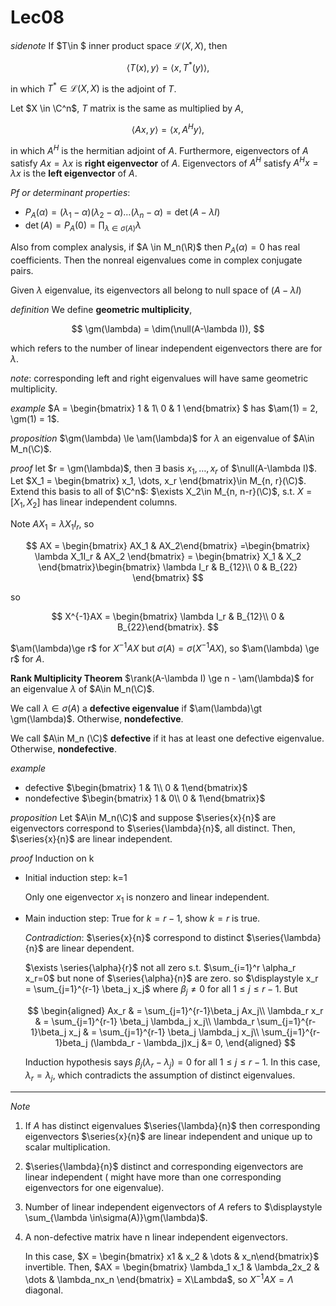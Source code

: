# Lec08

*sidenote*
If $T\in $ inner product space $\mathcal{L}(X, X)$, then

$$
\langle T(x), y \rangle = \langle x, T^*(y)\rangle,
$$

in which $T^*\in \mathcal{L}(X, X)$ is the adjoint of $T$.

Let $X \in \C^n$, $T$ matrix is the same as multiplied by $A$,

$$
\langle Ax, y \rangle = \langle x, A^H y\rangle,
$$

in which $A^H$ is the hermitian adjoint of $A$. Furthermore, eigenvectors of $A$ satisfy $Ax = \lambda x$ is **right eigenvector** of $A$. Eigenvectors of $A^H$ satisfy $A^Hx=\lambda x$ is the **left eigenvector** of $A$.

*Pf or determinant properties*:

- $P_A(\alpha) = (\lambda_1 - \alpha)(\lambda_2 - \alpha) \dots (\lambda_n - \alpha) = \det(A-\lambda I)$
- $\displaystyle\det(A) = P_A(0) = \prod_{\lambda \in \sigma(A)}\lambda$


Also from complex analysis, if $A \in M_n(\R)$ then $P_A(\alpha)=0$ has real coefficients. Then the nonreal eigenvalues come in complex conjugate pairs.

Given $\lambda$ eigenvalue, its eigenvectors all belong to null space of $(A-\lambda I)$

*definition*
We define **geometric multiplicity**,

$$
\gm(\lambda) = \dim(\null(A-\lambda I)),
$$

which refers to the number of linear independent eigenvectors there are for $\lambda$.

*note*: corresponding left and right eigenvalues will have same geometric multiplicity.

*example* 
$A = \begin{bmatrix}
    1 & 1\\ 0 & 1
\end{bmatrix} $ has $\am(1) = 2, \gm(1) = 1$.

*proposition*
$\gm(\lambda) \le \am(\lambda)$ for $\lambda$ an eigenvalue of $A\in M_n(\C)$.

*proof*
let $r = \gm(\lambda)$, then $\exists$ basis $x_1, \dots, x_r$ of $\null(A-\lambda I)$. Let $X_1 = \begin{bmatrix} x_1, \dots, x_r \end{bmatrix}\in M_{n, r}(\C)$.  Extend this basis to all of $\C^n$: $\exists X_2\in M_{n, n-r}(\C)$, s.t. $X = [X_1, X_2]$ has linear independent columns.

Note $AX_1 = \lambda X_1I_r$, so 

$$
AX = \begin{bmatrix} AX_1 & AX_2\end{bmatrix} =\begin{bmatrix} \lambda X_1I_r & AX_2 \end{bmatrix} = \begin{bmatrix} X_1 & X_2 \end{bmatrix}\begin{bmatrix} \lambda I_r & B_{12}\\ 0 & B_{22} \end{bmatrix}
$$

so 

$$
X^{-1}AX = \begin{bmatrix} \lambda I_r & B_{12}\\ 0 & B_{22}\end{bmatrix}.
$$

$\am(\lambda)\ge r$ for $X^{-1}AX$ but $\sigma(A) = \sigma(X^{-1}AX)$, so $\am(\lambda) \ge r$ for $A$.

**Rank Multiplicity Theorem**
$\rank(A-\lambda I) \ge n - \am(\lambda)$ for an eigenvalue $\lambda$ of $A\in M_n(\C)$.


We call $\lambda \in \sigma(A)$ a **defective eigenvalue** if $\am(\lambda)\gt \gm(\lambda)$. Otherwise, **nondefective**.


We call $A\in M_n (\C)$ **defective** if it has at least one defective eigenvalue. Otherwise, **nondefective**.

*example*

- defective $\begin{bmatrix} 1 & 1\\ 0 & 1\end{bmatrix}$ 
- nondefective $\begin{bmatrix} 1 & 0\\ 0 & 1\end{bmatrix}$

*proposition*
Let $A\in M_n(\C)$ and suppose $\series{x}{n}$ are eigenvectors correspond to $\series{\lambda}{n}$, all distinct. Then, $\series{x}{n}$ are linear independent.

*proof*
Induction on k
- Initial induction step: k=1

    Only one eigenvector $x_1$ is nonzero and linear independent.

- Main induction step: True for $k=r-1$, show $k=r$ is true.

    *Contradiction*: $\series{x}{n}$ correspond to distinct $\series{\lambda}{n}$ are linear dependent.

    $\exists \series{\alpha}{r}$ not all zero s.t. $\sum_{i=1}^r \alpha_r x_r=0$ but none of $\series{\alpha}{n}$ are zero. so $\displaystyle x_r = \sum_{j=1}^{r-1} \beta_j x_j$ where $\beta_j\neq 0$ for all $1\le j\le r-1$. But 
    
    $$
    \begin{aligned}
        Ax_r & = \sum_{j=1}^{r-1}\beta_j Ax_j\\
        \lambda_r x_r & = \sum_{j=1}^{r-1} \beta_j \lambda_j x_j\\
        \lambda_r \sum_{j=1}^{r-1}\beta_j x_j & = \sum_{j=1}^{r-1} \beta_j \lambda_j x_j\\
        \sum_{j=1}^{r-1}beta_j (\lambda_r - \lambda_j)x_j &= 0,
    \end{aligned}
    $$

    Induction hypothesis says $\beta_j(\lambda_r - \lambda_j) = 0$ for all $1\le j \le r-1$. In this case, $\lambda_r = \lambda_j$, which contradicts the assumption of distinct eigenvalues.

---
*Note*
1. If $A$ has distinct eigenvalues $\series{\lambda}{n}$ then corresponding eigenvectors $\series{x}{n}$ are linear independent and unique up to scalar multiplication.
2. $\series{\lambda}{n}$ distinct and corresponding eigenvectors are linear independent ( might have more than one corresponding eigenvectors for one eigenvalue).
3. Number of linear independent eigenvectors of $A$ refers to $\displaystyle \sum_{\lambda \in\sigma(A)}\gm(\lambda)$.
4. A non-defective matrix have n linear independent eigenvectors. 

    In this case, $X = \begin{bmatrix} x1 & x_2 & \dots & x_n\end{bmatrix}$ invertible. Then, $AX = \begin{bmatrix} \lambda_1 x_1 & \lambda_2x_2 & \dots & \lambda_nx_n \end{bmatrix} = X\Lambda$, so $X^{-1}AX =\Lambda$ diagonal.